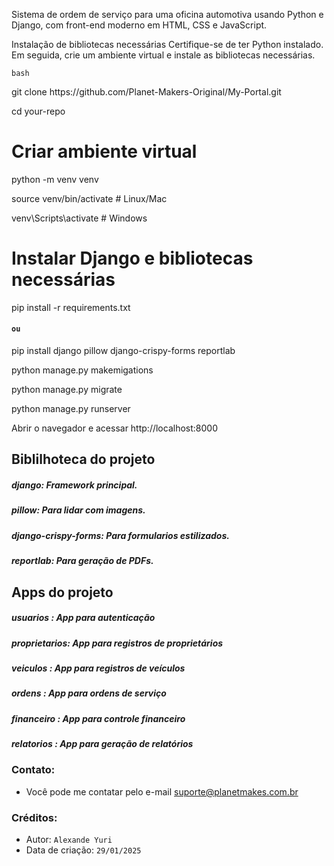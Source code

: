 Sistema de ordem de serviço para uma oficina automotiva usando Python e Django, com front-end moderno em HTML, CSS e JavaScript.

Instalação de bibliotecas necessárias
Certifique-se de ter Python instalado. Em seguida, crie um ambiente virtual e instale as bibliotecas necessárias.

`bash`

<p> git clone https://github.com/Planet-Makers-Original/My-Portal.git</p>
<p> cd your-repo</p>

# Criar ambiente virtual

<p>python -m venv venv</p>
<p>source venv/bin/activate # Linux/Mac</p>
<p>venv\Scripts\activate # Windows</p>

# Instalar Django e bibliotecas necessárias

<p> pip install -r requirements.txt</p>

#### `ou`

<p> pip install django pillow django-crispy-forms reportlab</p>

<p> python manage.py makemigations</p>
<p> python manage.py migrate</p>
<p> python manage.py runserver</p>
<p> Abrir o navegador e acessar http://localhost:8000</p>

## Biblilhoteca do projeto

##### django: Framework principal.

##### pillow: Para lidar com imagens.

##### django-crispy-forms: Para formularios estilizados.

##### reportlab: Para geração de PDFs.

## Apps do projeto

##### usuarios : App para autenticação

##### proprietarios: App para registros de proprietários

##### veiculos : App para registros de veículos

##### ordens : App para ordens de serviço

##### financeiro : App para controle financeiro

##### relatorios : App para geração de relatórios

### Contato:

- Você pode me contatar pelo e-mail [suporte@planetmakes.com.br](mailto:suporte@planetmakes.com.br)

### Créditos:

- Autor: `Alexande Yuri`
- Data de criação: `29/01/2025`
